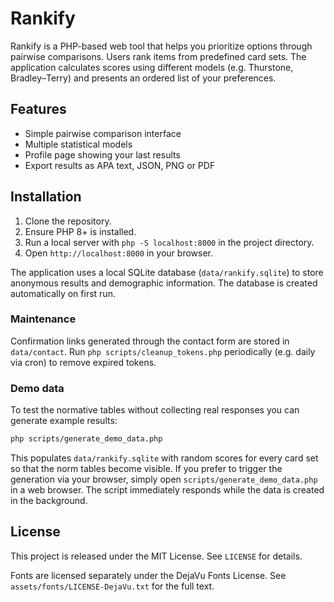 # Rankify

Rankify is a PHP-based web tool that helps you prioritize options through pairwise comparisons.
Users rank items from predefined card sets. The application calculates scores using different
models (e.g. Thurstone, Bradley–Terry) and presents an ordered list of your preferences.

## Features
* Simple pairwise comparison interface
* Multiple statistical models
* Profile page showing your last results
* Export results as APA text, JSON, PNG or PDF

## Installation
1. Clone the repository.
2. Ensure PHP 8+ is installed.
3. Run a local server with `php -S localhost:8000` in the project directory.
4. Open `http://localhost:8000` in your browser.

The application uses a local SQLite database (`data/rankify.sqlite`) to store
anonymous results and demographic information. The database is created
automatically on first run.

### Maintenance
Confirmation links generated through the contact form are stored in `data/contact`.
Run `php scripts/cleanup_tokens.php` periodically (e.g. daily via cron) to remove
expired tokens.

### Demo data
To test the normative tables without collecting real responses you can
generate example results:

```bash
php scripts/generate_demo_data.php
```

This populates `data/rankify.sqlite` with random scores for every card set so
that the norm tables become visible. If you prefer to trigger the generation via
your browser, simply open `scripts/generate_demo_data.php` in a web browser. The
script immediately responds while the data is created in the background.

## License
This project is released under the MIT License. See `LICENSE` for details.

Fonts are licensed separately under the DejaVu Fonts License. See
`assets/fonts/LICENSE-DejaVu.txt` for the full text.
